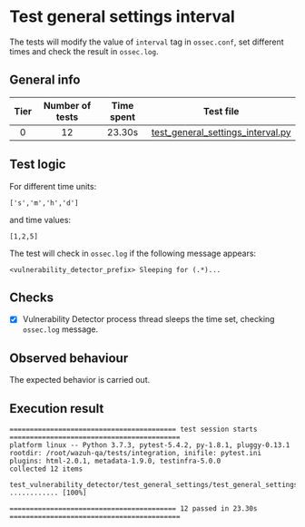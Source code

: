 # Test general settings interval

The tests will modify the value of `interval` tag in `ossec.conf`, set different times and check the result in `ossec.log`.

## General info

|Tier | Number of tests | Time spent| Test file |
|:--:|:--:|:--:|:--:|
| 0 | 12 | 23.30s | [test_general_settings_interval.py](../../test_general_settings/test_general_settings_interval.py)|

## Test logic

For different time units:

```
['s','m','h','d']
```

and time values:

```
[1,2,5]
```

The test will check in `ossec.log` if the following message appears:

```
<vulnerability_detector_prefix> Sleeping for (.*)...
```

## Checks

- [x] Vulnerability Detector process thread sleeps the time set, checking `ossec.log` message.

## Observed behaviour

The expected behavior is carried out.

## Execution result

```
========================================= test session starts ==========================================
platform linux -- Python 3.7.3, pytest-5.4.2, py-1.8.1, pluggy-0.13.1
rootdir: /root/wazuh-qa/tests/integration, inifile: pytest.ini
plugins: html-2.0.1, metadata-1.9.0, testinfra-5.0.0
collected 12 items

test_vulnerability_detector/test_general_settings/test_general_settings_interval.py ............ [100%]

========================================= 12 passed in 23.30s ==========================================
```
